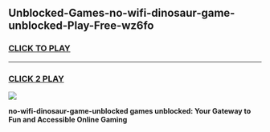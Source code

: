 
## Unblocked-Games-no-wifi-dinosaur-game-unblocked-Play-Free-wz6fo
<h3>
<a href="https://premium76.site?title=no-wifi-dinosaur-game-unblocked&ref=10A">CLICK TO PLAY</a></h3>
<hr>

<h3>
<a href="https://premium76.site?title=no-wifi-dinosaur-game-unblocked&ref=10A">CLICK 2 PLAY</a>
  
</h3>

<a href="https://premium76.site?title=no-wifi-dinosaur-game-unblocked&ref=10A"><img src="https://clearcache.store/games.png"></a>


**no-wifi-dinosaur-game-unblocked games unblocked: Your Gateway to Fun and Accessible Online Gaming**
